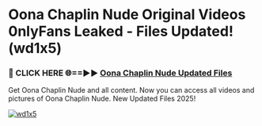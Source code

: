 # Oona Chaplin Nude Original Videos 0nlyFans Leaked - Files Updated! (wd1x5)

<h3>🔴 CLICK HERE 🌐==►► <a href="https://tinyurl.com/yrmya6cz" rel="nofollow">Oona Chaplin Nude Updated Files</a></h3>

Get Oona Chaplin Nude and all content. Now you can access all videos and pictures of Oona Chaplin Nude. New Updated Files 2025!

[![wd1x5](https://i.imgur.com/FMdXYCs.gif)](https://tinyurl.com/yrmya6cz)
